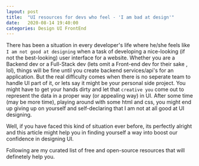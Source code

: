 ```yaml
---
layout: post
title:  "UI resources for devs who feel - 'I am bad at design'"
date:   2020-08-14 19:40:00
categories: Design UI FrontEnd
---
```


There has been a situation in every developer's life where he/she feels like `I am not good at designing` when a task of developing a nice-looking (if not the best-looking) user interface for a website. Whether you are a Backend dev or a Full-Stack dev (lets omit a Front-end dev for their sake , lol), things will be fine until you create backend services/api's for an application. But the real difficulty comes when there is no seperate team to handle UI part of it, or lets say it might be your personal side project. You might have to get your hands dirty and let that `creative you` come out to represent the data in a proper way (or appealing way) in UI. After some time (may be more time), playing around with some html and css, you might end up giving up on yourself and self-declaring that I am not at all good at UI designing. 

Well, if you have faced this kind of situation ever before, its perfectly alright and this article might help you in finding yourself a way into boost our confidence in designing UI. 

Following are my curated list of free and open-source resources that will definetely help you.



